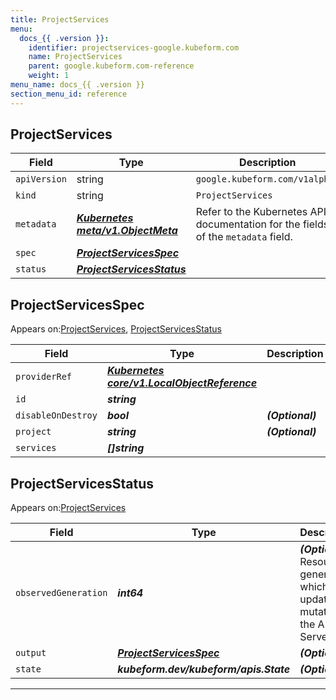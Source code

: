```yaml
---
title: ProjectServices
menu:
  docs_{{ .version }}:
    identifier: projectservices-google.kubeform.com
    name: ProjectServices
    parent: google.kubeform.com-reference
    weight: 1
menu_name: docs_{{ .version }}
section_menu_id: reference
---
```


## ProjectServices
| Field | Type | Description |
| ------ | ----- | ----------- |
| `apiVersion` | string | `google.kubeform.com/v1alpha1` |
|    `kind` | string | `ProjectServices` |
| `metadata` | ***[Kubernetes meta/v1.ObjectMeta](https://kubernetes.io/docs/reference/generated/kubernetes-api/v1.13/#objectmeta-v1-meta)***|Refer to the Kubernetes API documentation for the fields of the `metadata` field.|
| `spec` | ***[ProjectServicesSpec](#ProjectServicesSpec)***||
| `status` | ***[ProjectServicesStatus](#ProjectServicesStatus)***||
## ProjectServicesSpec

Appears on:[ProjectServices](#ProjectServices), [ProjectServicesStatus](#ProjectServicesStatus)

| Field | Type | Description |
| ------ | ----- | ----------- |
| `providerRef` | ***[Kubernetes core/v1.LocalObjectReference](https://kubernetes.io/docs/reference/generated/kubernetes-api/v1.13/#localobjectreference-v1-core)***||
| `id` | ***string***||
| `disableOnDestroy` | ***bool***| ***(Optional)*** |
| `project` | ***string***| ***(Optional)*** |
| `services` | ***[]string***||
## ProjectServicesStatus

Appears on:[ProjectServices](#ProjectServices)

| Field | Type | Description |
| ------ | ----- | ----------- |
| `observedGeneration` | ***int64***| ***(Optional)*** Resource generation, which is updated on mutation by the API Server.|
| `output` | ***[ProjectServicesSpec](#ProjectServicesSpec)***| ***(Optional)*** |
| `state` | ***kubeform.dev/kubeform/apis.State***| ***(Optional)*** |
---
